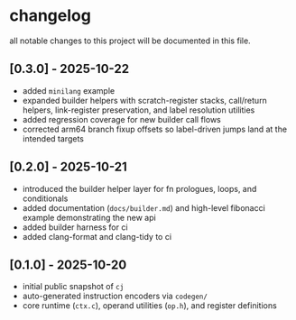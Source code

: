 # changelog

all notable changes to this project will be documented in this file.

## [0.3.0] - 2025-10-22

- added `minilang` example
- expanded builder helpers with scratch-register stacks, call/return helpers, link-register preservation, and label resolution utilities
- added regression coverage for new builder call flows
- corrected arm64 branch fixup offsets so label-driven jumps land at the intended targets

## [0.2.0] - 2025-10-21

- introduced the builder helper layer for fn prologues, loops, and conditionals
- added documentation (`docs/builder.md`) and high-level fibonacci example demonstrating the new api
- added builder harness for ci
- added clang-format and clang-tidy to ci

## [0.1.0] - 2025-10-20

- initial public snapshot of `cj`
- auto-generated instruction encoders via `codegen/`
- core runtime (`ctx.c`), operand utilities (`op.h`), and register definitions
